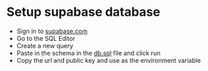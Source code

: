 # Setup supabase database

- Sign in to [supabase.com](https://supabase.com)
- Go to the SQL Editor
- Create a new query
- Paste in the schema in the [db.sql](/supabase/db.sql) file and click run
- Copy the url and public key and use as the environment variable
